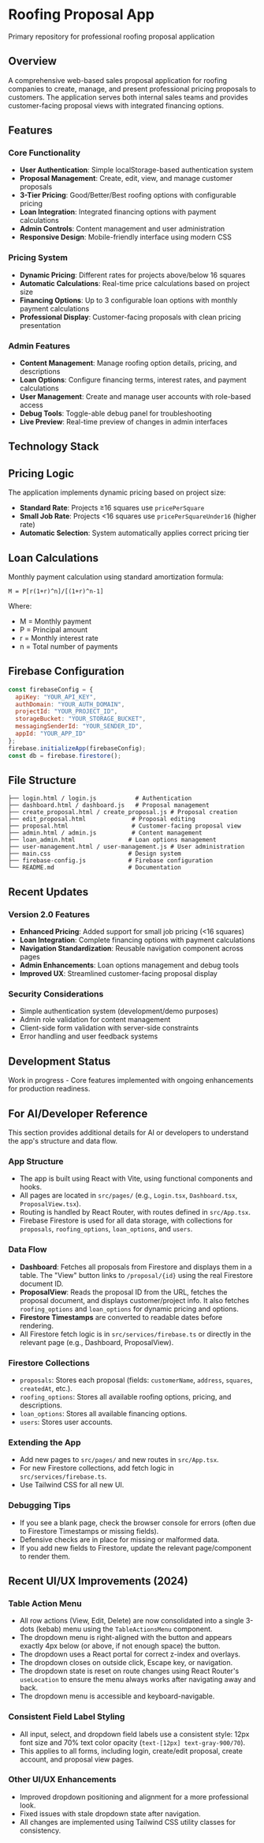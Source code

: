 # Roofing Proposal App
Primary repository for professional roofing proposal application

## Overview
A comprehensive web-based sales proposal application for roofing companies to create, manage, and present professional pricing proposals to customers. The application serves both internal sales teams and provides customer-facing proposal views with integrated financing options.

## Features

### Core Functionality
- **User Authentication**: Simple localStorage-based authentication system
- **Proposal Management**: Create, edit, view, and manage customer proposals
- **3-Tier Pricing**: Good/Better/Best roofing options with configurable pricing
- **Loan Integration**: Integrated financing options with payment calculations
- **Admin Controls**: Content management and user administration
- **Responsive Design**: Mobile-friendly interface using modern CSS

### Pricing System
- **Dynamic Pricing**: Different rates for projects above/below 16 squares
- **Automatic Calculations**: Real-time price calculations based on project size
- **Financing Options**: Up to 3 configurable loan options with monthly payment calculations
- **Professional Display**: Customer-facing proposals with clean pricing presentation

### Admin Features
- **Content Management**: Manage roofing option details, pricing, and descriptions
- **Loan Options**: Configure financing terms, interest rates, and payment calculations
- **User Management**: Create and manage user accounts with role-based access
- **Debug Tools**: Toggle-able debug panel for troubleshooting
- **Live Preview**: Real-time preview of changes in admin interfaces

## Technology Stack


## Pricing Logic
The application implements dynamic pricing based on project size:
- **Standard Rate**: Projects ≥16 squares use `pricePerSquare`
- **Small Job Rate**: Projects <16 squares use `pricePerSquareUnder16` (higher rate)
- **Automatic Selection**: System automatically applies correct pricing tier

## Loan Calculations
Monthly payment calculation using standard amortization formula:
```
M = P[r(1+r)^n]/[(1+r)^n-1]
```
Where:
- M = Monthly payment
- P = Principal amount
- r = Monthly interest rate
- n = Total number of payments

## Firebase Configuration

```javascript
const firebaseConfig = {
  apiKey: "YOUR_API_KEY",
  authDomain: "YOUR_AUTH_DOMAIN", 
  projectId: "YOUR_PROJECT_ID",
  storageBucket: "YOUR_STORAGE_BUCKET",
  messagingSenderId: "YOUR_SENDER_ID",
  appId: "YOUR_APP_ID"
};
firebase.initializeApp(firebaseConfig);
const db = firebase.firestore();
```

## File Structure
```
├── login.html / login.js           # Authentication
├── dashboard.html / dashboard.js   # Proposal management
├── create_proposal.html / create_proposal.js # Proposal creation
├── edit_proposal.html             # Proposal editing
├── proposal.html                  # Customer-facing proposal view
├── admin.html / admin.js          # Content management
├── loan_admin.html               # Loan options management
├── user-management.html / user-management.js # User administration
├── main.css                      # Design system
├── firebase-config.js            # Firebase configuration
└── README.md                     # Documentation
```

## Recent Updates

### Version 2.0 Features
- **Enhanced Pricing**: Added support for small job pricing (<16 squares)
- **Loan Integration**: Complete financing options with payment calculations
- **Navigation Standardization**: Reusable navigation component across pages
- **Admin Enhancements**: Loan options management and debug tools
- **Improved UX**: Streamlined customer-facing proposal display

### Security Considerations
- Simple authentication system (development/demo purposes)
- Admin role validation for content management
- Client-side form validation with server-side constraints
- Error handling and user feedback systems

## Development Status
Work in progress - Core features implemented with ongoing enhancements for production readiness.

## For AI/Developer Reference

This section provides additional details for AI or developers to understand the app's structure and data flow.

### App Structure
- The app is built using React with Vite, using functional components and hooks.
- All pages are located in `src/pages/` (e.g., `Login.tsx`, `Dashboard.tsx`, `ProposalView.tsx`).
- Routing is handled by React Router, with routes defined in `src/App.tsx`.
- Firebase Firestore is used for all data storage, with collections for `proposals`, `roofing_options`, `loan_options`, and `users`.

### Data Flow
- **Dashboard**: Fetches all proposals from Firestore and displays them in a table. The "View" button links to `/proposal/{id}` using the real Firestore document ID.
- **ProposalView**: Reads the proposal ID from the URL, fetches the proposal document, and displays customer/project info. It also fetches `roofing_options` and `loan_options` for dynamic pricing and options.
- **Firestore Timestamps** are converted to readable dates before rendering.
- All Firestore fetch logic is in `src/services/firebase.ts` or directly in the relevant page (e.g., Dashboard, ProposalView).

### Firestore Collections
- `proposals`: Stores each proposal (fields: `customerName`, `address`, `squares`, `createdAt`, etc.).
- `roofing_options`: Stores all available roofing options, pricing, and descriptions.
- `loan_options`: Stores all available financing options.
- `users`: Stores user accounts.

### Extending the App
- Add new pages to `src/pages/` and new routes in `src/App.tsx`.
- For new Firestore collections, add fetch logic in `src/services/firebase.ts`.
- Use Tailwind CSS for all new UI.

### Debugging Tips
- If you see a blank page, check the browser console for errors (often due to Firestore Timestamps or missing fields).
- Defensive checks are in place for missing or malformed data.
- If you add new fields to Firestore, update the relevant page/component to render them.

## Recent UI/UX Improvements (2024)

### Table Action Menu
- All row actions (View, Edit, Delete) are now consolidated into a single 3-dots (kebab) menu using the `TableActionsMenu` component.
- The dropdown menu is right-aligned with the button and appears exactly 4px below (or above, if not enough space) the button.
- The dropdown uses a React portal for correct z-index and overlays.
- The dropdown closes on outside click, Escape key, or navigation.
- The dropdown state is reset on route changes using React Router's `useLocation` to ensure the menu always works after navigating away and back.
- The dropdown menu is accessible and keyboard-navigable.

### Consistent Field Label Styling
- All input, select, and dropdown field labels use a consistent style: 12px font size and 70% text color opacity (`text-[12px] text-gray-900/70`).
- This applies to all forms, including login, create/edit proposal, create account, and proposal view pages.

### Other UI/UX Enhancements
- Improved dropdown positioning and alignment for a more professional look.
- Fixed issues with stale dropdown state after navigation.
- All changes are implemented using Tailwind CSS utility classes for consistency.